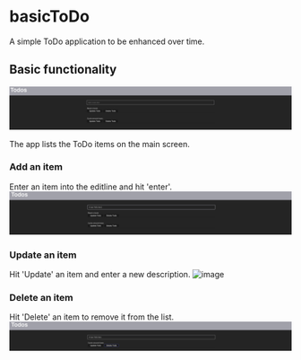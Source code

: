 # basicToDo
A simple ToDo application to be enhanced over time.

## Basic functionality
![image](basicApp.png)

The app lists the ToDo items on the main screen.

### Add an item
Enter an item into the editline and hit 'enter'.
![image](basicAppAddToDo.png)

### Update an item
Hit 'Update' an item and enter a new description.
![image](basicAppUpdateToDo.png)

### Delete an item
Hit 'Delete' an item to remove it from the list.
![image](basicAppDeleteToDo.png)
